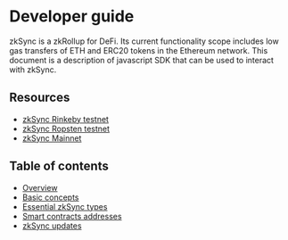 # Developer guide

zkSync is a zkRollup for DeFi. Its current functionality scope includes low gas transfers of ETH and ERC20 tokens in the
Ethereum network. This document is a description of javascript SDK that can be used to interact with zkSync.

## Resources

- [zkSync Rinkeby testnet](https://rinkeby.zksync.io)
- [zkSync Ropsten testnet](https://rinkeby.zksync.io)
- [zkSync Mainnet](https://wallet.zksync.io)

## Table of contents

- [Overview](overview.html)
- [Basic concepts](basics.html)
- [Essential zkSync types](sdk/js/types.html)
- [Smart contracts addresses](contracts.html)
- [zkSync updates](updates.html)
